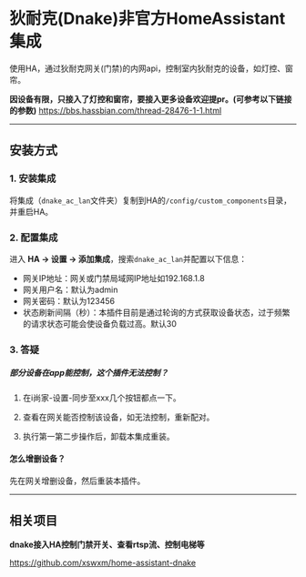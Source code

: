 # 狄耐克(Dnake)非官方HomeAssistant集成

使用HA，通过狄耐克网关(门禁)的内网api，控制室内狄耐克的设备，如灯控、窗帘。

**因设备有限，只接入了灯控和窗帘，要接入更多设备欢迎提pr。(可参考以下链接的参数)**
https://bbs.hassbian.com/thread-28476-1-1.html

---

## 安装方式

### 1. 安装集成

将集成（`dnake_ac_lan`文件夹）复制到HA的`/config/custom_components`目录，并重启HA。

### 2. 配置集成

进入 **HA -> 设置 -> 添加集成**，搜索`dnake_ac_lan`并配置以下信息：

- 网关IP地址：网关或门禁局域网IP地址如192.168.1.8
- 网关用户名：默认为admin
- 网关密码：默认为123456
- 状态刷新间隔（秒）：本插件目前是通过轮询的方式获取设备状态，过于频繁的请求状态可能会使设备负载过高。默认30

### 3. 答疑

##### 部分设备在app能控制，这个插件无法控制？

1. 在i尚家-设置-同步至xxx几个按钮都点一下。

2. 查看在网关能否控制该设备，如无法控制，重新配对。

3. 执行第一第二步操作后，卸载本集成重装。

#### 怎么增删设备？

先在网关增删设备，然后重装本插件。



---

## 相关项目

**dnake接入HA控制门禁开关、查看rtsp流、控制电梯等**

https://github.com/xswxm/home-assistant-dnake